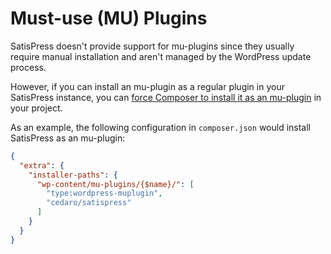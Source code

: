 # Must-use (MU) Plugins

SatisPress doesn't provide support for mu-plugins since they usually require manual installation and aren't managed by the WordPress update process.

However, if you can install an mu-plugin as a regular plugin in your SatisPress instance, you can [force Composer to install it as an mu-plugin](https://getcomposer.org/doc/faqs/how-do-i-install-a-package-to-a-custom-path-for-my-framework.md) in your project.

As an example, the following configuration in `composer.json` would install SatisPress as an mu-plugin:


```json
{
  "extra": {
    "installer-paths": {
      "wp-content/mu-plugins/{$name}/": [
        "type:wordpress-muplugin",
        "cedaro/satispress"
      ]
    }
  }
}
```
